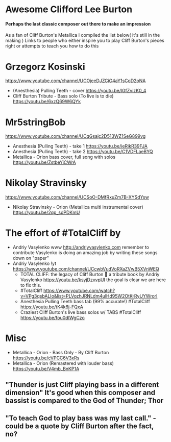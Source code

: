 # Awesome Clifford Lee Burton
#### Perhaps the last classic composer out there to make an impression
As a fan of Cliff Burton's Metallica I compiled the list below( it's still in the making )
Links to people who either inspire you to play Cliff Burton's pieces right or attempts to teach you how to do this

# Grzegorz Kosinski
https://www.youtube.com/channel/UCOjeeDJZCiG4aY1sCoD2oNA
- (Anesthesia) Pulling Teeth - cover https://youtu.be/lGfZvizK0_4
- Cliff Burton Tribute - Bass solo (To live is to die) https://youtu.be/6xzQ69W6QYk

# Mr5stringBob
https://www.youtube.com/channel/UCqGsajc2D513WZ1SeG899vg
- Anesthesia (Pulling Teeth) - take 1 https://youtu.be/ieRikR39FJA
- Anesthesia (Pulling Teeth) - take 2 https://youtu.be/C1VDFLaeBYQ
- Metallica - Orion bass cover, full song with solos https://youtu.be/ZstbeYiCWrA

# Nikolay Stravinsky
https://www.youtube.com/channel/UCSoO-DMfRxuZm7B-XYSdYsw
- Nikolay Stravinsky - Orion (Metallica multi instrumental cover) https://youtu.be/2qp_sdPDKmU

# The effort of #TotalCliff by
- Andriy Vasylenko www http://andriyvasylenko.com remember to contribute Vasylenko is doing an amazing job by writing these songs down on "paper"
- Andriy Vasylenko !yt https://www.youtube.com/channel/UCcwbVudVoRXaZVwB5XVnWEQ
  - TOTAL CLIFF: the legacy of Cliff Burton 👊 a tribute book by Andriy Vasylenko https://youtu.be/ksyjDzvvpUI the goal is clear we are here to fix this.
  - #TotalCliff https://www.youtube.com/watch?v=VPg3qsbALIo&list=PLVozhJRNLdm4ulHd95W2OtK-RyUYWrorI
  - Anesthesia Pulling Teeth bass tab (99% accurate!) #TotalCliff https://youtu.be/tK4k6j-FQxA
  - Craziest Cliff Burton's live bass solos w/ TABS #TotalCliff https://youtu.be/fou0dIWgCzo

# Misc
- Metallica - Orion - Bass Only - By Cliff Burton https://youtu.be/cVPCC6V3xRs
- Metallica - Orion (Remastered with louder bass) https://youtu.be/V4mb_BnKP1A

## "Thunder is just Cliff playing bass in a different dimension" It's good when this composer and bassist is compared to the God of Thunder; Thor
## "To teach God to play bass was my last call." - could be a quote by Cliff Burton after the fact, no?
